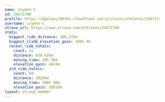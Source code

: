 ```yaml
---
name: Szymon C
id: 24471740
profile: https://dgalywyr863hv.cloudfront.net/pictures/athletes/24471740/7213253/3/large.jpg
username: szymon-c
strava_url: https://www.strava.com/athletes/24471740
stats:
  biggest_ride_distance: 180.27km
  biggest_climb_elevation_gain: 1802.4m
  recent_ride_totals:
    count: 11
    distance: 439.62km
    moving_time: 18h 36m
    elevation_gain: 4424m
  ytd_ride_totals:
    count: 68
    distance: 2810km
    moving_time: 108h 46m
    elevation_gain: 18618m
layout: strava_member
--- 
```

